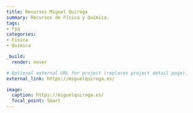 ```yaml
---
title: Recursos Miguel Quiroga
summary: Recursos de Física y Química.
tags:
- fyq
categories:
- Física
- Química

_build:
  render: never

# Optional external URL for project (replaces project detail page).
external_link: https://miguelquiroga.es/

image:
  caption: https://miguelquiroga.es/
  focal_point: Smart
---
```


